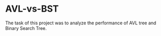 # AVL-vs-BST
The task of this project was to analyze the performance of AVL tree and Binary Search Tree.
